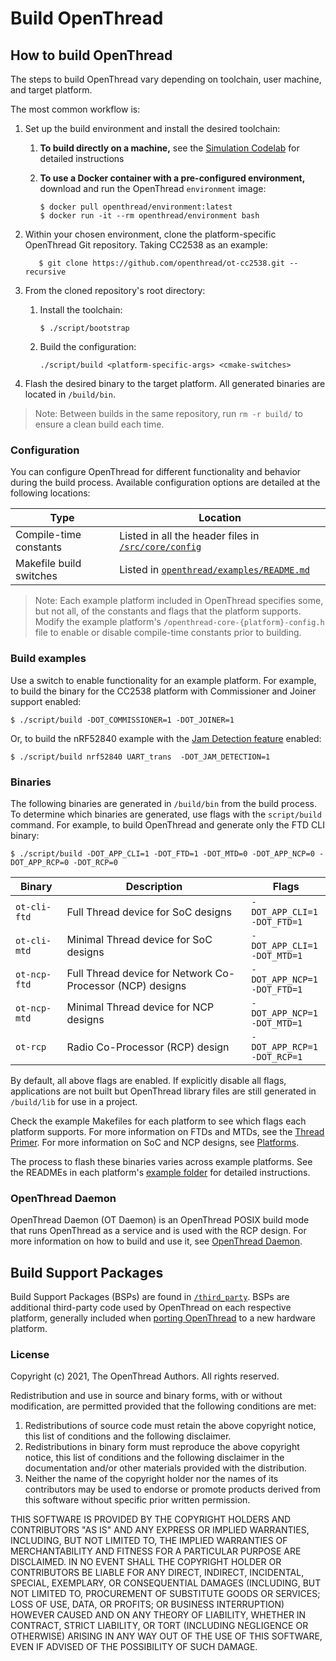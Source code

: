 # Build OpenThread

## How to build OpenThread

The steps to build OpenThread vary depending on toolchain, user machine, and
target platform.

The most common workflow is:

1.  Set up the build environment and install the desired toolchain:
    1.  **To build directly on a machine,** see the [Simulation Codelab](https://openthread.io/codelabs/openthread-simulation-posix/index.html?index=..%2F..index#1) for detailed instructions
    1.  **To use a Docker container with a pre-configured environment,**
        download and run the OpenThread `environment` image:

            $ docker pull openthread/environment:latest
            $ docker run -it --rm openthread/environment bash

1.  Within your chosen environment, clone the platform-specific OpenThread Git repository. Taking CC2538 as an example:

           $ git clone https://github.com/openthread/ot-cc2538.git --recursive

1.  From the cloned repository's root directory:
    1.  Install the toolchain:

            $ ./script/bootstrap

    1.  Build the configuration:

            ./script/build <platform-specific-args> <cmake-switches>

1.  Flash the desired binary to the target platform. All generated binaries are
    located in `/build/bin`.

> Note: Between builds in the same repository, run `rm -r build/` to ensure a clean build each time.

### Configuration

You can configure OpenThread for different functionality and behavior during the
build process. Available configuration options are detailed at the following
locations:

Type | Location
---- | ----
Compile-time constants | Listed in all the header files in [`/src/core/config`](https://github.com/openthread/openthread/tree/main/src/core/config)
Makefile build switches | Listed in [`openthread/examples/README.md`](https://github.com/openthread/openthread/blob/main/examples/README.md)

> Note: Each example platform included in OpenThread specifies some, but not all, of the constants and flags that the platform supports. Modify the example platform's `/openthread-core-{platform}-config.h` file to enable or disable compile-time constants prior to building.

### Build examples

Use a switch to enable functionality for an example platform. For example, to
build the binary for the CC2538 platform with Commissioner and Joiner support enabled:

```
$ ./script/build -DOT_COMMISSIONER=1 -DOT_JOINER=1
```

Or, to build the nRF52840 example with the [Jam Detection
feature](/guides/build/features/jam-detection) enabled:

```
$ ./script/build nrf52840 UART_trans  -DOT_JAM_DETECTION=1
```

### Binaries

The following binaries are generated in `/build/bin` from the build process. To determine which binaries are generated, use flags with the `script/build` command. For example, to build OpenThread and generate only the FTD CLI binary:

```
$ ./script/build -DOT_APP_CLI=1 -DOT_FTD=1 -DOT_MTD=0 -DOT_APP_NCP=0 -DOT_APP_RCP=0 -DOT_RCP=0
```

Binary | Description | Flags
---- | ---- | ----
`ot-cli-ftd` | Full Thread device for SoC designs | `-DOT_APP_CLI=1`<br/> `-DOT_FTD=1`
`ot-cli-mtd` | Minimal Thread device for SoC designs | `-DOT_APP_CLI=1`<br/> `-DOT_MTD=1`
`ot-ncp-ftd` | Full Thread device for Network Co-Processor (NCP) designs | `-DOT_APP_NCP=1`<br/> `-DOT_FTD=1`
`ot-ncp-mtd` | Minimal Thread device for NCP designs | `-DOT_APP_NCP=1`<br/> `-DOT_MTD=1`
`ot-rcp` | Radio Co-Processor (RCP) design | `-DOT_APP_RCP=1`<br/> `-DOT_RCP=1`

By default, all above flags are enabled. If explicitly disable all flags, applications are not
built but OpenThread library files are still generated in `/build/lib` for use in a project.

Check the example Makefiles for each platform to see which flags each platform
supports. For more information on FTDs and MTDs, see the
[Thread Primer](/guides/thread-primer/node-roles-and-types#device_types). For
more information on SoC and NCP designs, see [Platforms](/platforms/).

The process to flash these binaries varies across example platforms. See the
READMEs in each platform's
[example folder](https://github.com/openthread/openthread/tree/main/examples/platforms) for detailed instructions.

### OpenThread Daemon

OpenThread Daemon (OT Daemon) is an OpenThread POSIX build mode that runs
OpenThread as a service and is used with the RCP design. For more information on
how to build and use it, see [OpenThread Daemon](/platforms/co-processor/ot-daemon).

## Build Support Packages

Build Support Packages (BSPs)  are found in
[`/third_party`](https://github.com/openthread/openthread/tree/main/third_party). BSPs are additional third-party code used by OpenThread on each respective platform, generally included when [porting OpenThread](/guides/porting/) to a new hardware platform.

### License

Copyright (c) 2021, The OpenThread Authors.
All rights reserved.

Redistribution and use in source and binary forms, with or without
modification, are permitted provided that the following conditions are met:
1. Redistributions of source code must retain the above copyright
   notice, this list of conditions and the following disclaimer.
2. Redistributions in binary form must reproduce the above copyright
   notice, this list of conditions and the following disclaimer in the
   documentation and/or other materials provided with the distribution.
3. Neither the name of the copyright holder nor the
   names of its contributors may be used to endorse or promote products
   derived from this software without specific prior written permission.

THIS SOFTWARE IS PROVIDED BY THE COPYRIGHT HOLDERS AND CONTRIBUTORS "AS IS"
AND ANY EXPRESS OR IMPLIED WARRANTIES, INCLUDING, BUT NOT LIMITED TO, THE
IMPLIED WARRANTIES OF MERCHANTABILITY AND FITNESS FOR A PARTICULAR PURPOSE
ARE DISCLAIMED. IN NO EVENT SHALL THE COPYRIGHT HOLDER OR CONTRIBUTORS BE
LIABLE FOR ANY DIRECT, INDIRECT, INCIDENTAL, SPECIAL, EXEMPLARY, OR
CONSEQUENTIAL DAMAGES (INCLUDING, BUT NOT LIMITED TO, PROCUREMENT OF
SUBSTITUTE GOODS OR SERVICES; LOSS OF USE, DATA, OR PROFITS; OR BUSINESS
INTERRUPTION) HOWEVER CAUSED AND ON ANY THEORY OF LIABILITY, WHETHER IN
CONTRACT, STRICT LIABILITY, OR TORT (INCLUDING NEGLIGENCE OR OTHERWISE)
ARISING IN ANY WAY OUT OF THE USE OF THIS SOFTWARE, EVEN IF ADVISED OF THE
POSSIBILITY OF SUCH DAMAGE.
